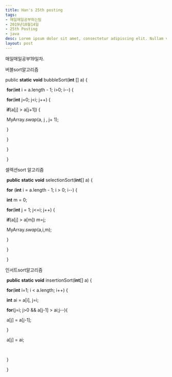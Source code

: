 ```yaml
---
title: Han's 25th posting
tags:
- 매일매일공부하는팀
- 2019년10월14일
- 25th Posting
- java
desc: Lorem ipsum dolor sit amet, consectetur adipiscing elit. Nullam vehicula gravida felis et dapibus.
layout: post
---
```


<!-- more -->
<!-- Mauris a molestie neque. Aliquam non malesuada nisi, a sodales purus. Nam molestie faucibus sapien eu euismod. Sed scelerisque ornare euismod. In tincidunt est vel pharetra convallis. Praesent vitae nisi odio.-->

매일매일공부19일차.

버블sort알고리즘

public **static** **void** bubbleSort(**int** [] a) {

​		**for**(**int** i = a.length - 1; i>0; i--) {

​			**for**(**int** j=0; j<i; j++) {

​				**if**(a[j] > a[j+1]) {

​					MyArray.*swap*(a, j , j+ 1);

​				}

​			}

​		}

​	}

셀렉션sort 알고리즘

​	**public** **static** **void** selectionSort(**int**[] a) {

​		**for** (**int** i = a.length - 1; i > 0; i--) {

​			**int** m = 0;

​			**for**(**int** j = 1; j<=i; j++) {

​				**if**(a[j] > a[m]) m=j;

​				MyArray.*swap*(a,i,m);

​			}

​		}

​	}

인서트sort알고리즘

​	**public** **static** **void** insertionSort(**int**[] a) {

​		**for**(**int** i=1; i < a.length; i++) {

​			**int** ai = a[i], j=i;

​			**for**(j=i; j>0 && a[j-1] > ai;j--){

​				a[j] = a[j-1];

​			}

​				a[j] = ai;

​			

​		}

​	}